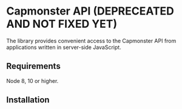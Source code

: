 # Capmonster API (DEPRECEATED AND NOT FIXED YET)

The library provides convenient access to the Capmonster API from applications written in server-side JavaScript.

## Requirements

Node 8, 10 or higher.

## Installation


